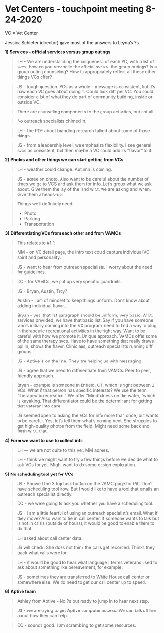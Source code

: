 # Vet Centers - touchpoint meeting 8-24-2020

VC = Vet Center 

Jessica Schiefer (director) gave most of the answers to Leyda’s ?s. 


**1) Services - official services versus group outings**

> LH - We are understanding the uniqueness of each VC, with a list of svcs, how do you reconcile the official svcs v. the group outings? Is a group outing counseling? How to appropriately reflect all these other things VCs offer?

> JS - tough question. VCs as a whole - message is consistent, but it’s how each VC goes about doing it. Could look diff per VC. You could consider a lot of what they do part of community building, inside or outside VC. 

> There are counseling components to the group activities, but not all. 

> No outreach specialists chimed in. 

> LH - the PDF about branding research talked about some of those things. 

> JS - from a leadership level, we emphasize flexibility. I see general svcs as consistent, but then maybe a VC could add its “flavor” to it. 


**2) Photos and other things we can start getting from VCs**

> LH - weather could change. Autumn is coming. 

> JS - agree on photo. Also want to be careful about the number of times we go to VCS and ask them for info. Let’s group what we ask about. Give them the lay of the land w.r.t. we are asking and when. Give them a heads-up.

> Things we’ll definitely need:
> * Photo
> * Parking
> * Transportation


**3) Differentiating VCs from each other and from VAMCs**

> This relates to #1 ^. 

> MM - on VC detail page, the intro text could capture individual VC spirit and personality. 

> JS - want to hear from outreach specialists. I worry about the need for guidelines. 

> DC - for VAMCs, we put up very specific guardrails.  

> JS - Bryan, Austin, Troy? 

> Austin - I am of mindset to keep things uniform. Don’t know about adding individual flavor…

> Bryan - yes, that 1st paragraph should be uniform, very basic. W.r.t. services provided, we have that basic list. Say if you have someone who’s initially coming into the VC program, need to find a way to plug in therapeutic recreational activities in the right way. Want to be careful with how we promote it. Unique approach. VAMCs offer some of the same therapy svcs. Have to have something that really draws ppl in, shows the flavor. Clinicians, outreach specialists running diff groups.

> JS - Aptive is on the line. They are helping us with messaging. 

> JS - agree that we need to differentiate from VAMCs. Peer to peer, friendly approach. 

> Bryan - example is someone in Enfield, CT, which is right between 2 VCs. What if that person has specific interests? We use the term “therapeutic recreation.” We offer “Mindfulness on the water, “which is kayaking. That differentiator could be the determinant for getting that veteran into care. 

> JS seemed open to asking the VCs for info more than once, but wants to be careful. Yes, let’s tell them what’s coming next. She struggles to get high-quality photos from the field. Might need some back and forth w.r.t. that. 


**4) Form we want to use to collect info** 

> LH — we are not quite to this yet. MM agrees. 

> LH - think we might want to try a few things before we decide what to ask VCs for yet. Might want to do some design exploration. 

**5) No scheduling tool yet for VCs**

> JS - Showed the 3 top task button on the VAMC page for Pitt. Don’t have scheduling tool now. But I would like to have a tool that emails an outreach specialist directly. 

> DC - we were going to ask you whether you have a scheduling tool. 

> JS - I am a little fearful of using an outreach specialist’s email. What if they move? Also want to tie in call center. If someone wants to talk but is not in crisis (outside of hours), it would be good to enable them to do that.

> LH asked about call center data. 

> JS will check. She does not think the calls get recorded. Thinks they track what calls were for. 

> LH - it would be good to hear what language | terms veterans used to ask about something like bereavement, for example. 

> JS - sometimes they are transferred to White House call center or somewhere else. We do need to get our call center up to speed. 


**6) Aptive team** 

> Ashley from Aptive - No ?s but ready to jump in to hear next step. 

> JS - we are trying to get Aptive computer access. We can talk offline about how they can help. 

> DC - sounds good. I am scrambling to get some resources. 












